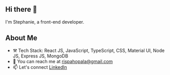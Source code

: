 ## Hi there 👋
I'm Stephanie, a front-end developer.


## About Me
- ⚒️ Tech Stack: React JS, JavaScript, TypeScript, CSS, Material UI, Node JS, Express JS, MongoDB 
- 📩 You can reach me at rispahopala@gmail.com
- 📫 Let's connect [LinkedIn](https://www.linkedin.com/in/stephanie-opala-902252182/)



